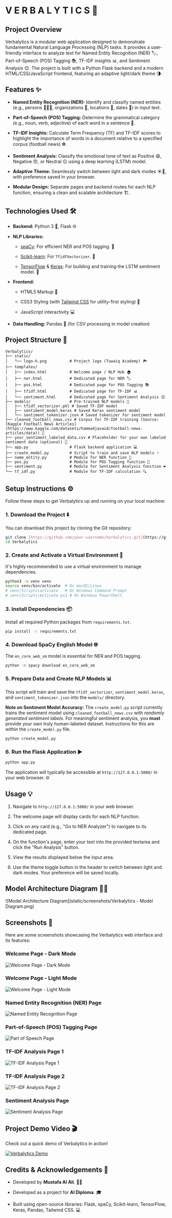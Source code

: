# V E R B A L Y T I C S 🚀

## Project Overview

Verbalytics is a modular web application designed to demonstrate fundamental Natural Language Processing (NLP) tasks. It provides a user-friendly interface to analyze text for Named Entity Recognition (NER) 🏷️, Part-of-Speech (POS) Tagging 📚, TF-IDF insights 📊, and Sentiment Analysis 😊. The project is built with a Python Flask backend and a modern HTML/CSS/JavaScript frontend, featuring an adaptive light/dark theme 🌗.

## Features ✨

* **Named Entity Recognition (NER):** Identify and classify named entities (e.g., persons 🧑‍🤝‍🧑, organizations 🏢, locations 📍, dates 📅) in input text.

* **Part-of-Speech (POS) Tagging:** Determine the grammatical category (e.g., noun, verb, adjective) of each word in a sentence 📝.

* **TF-IDF Insights:** Calculate Term Frequency (TF) and TF-IDF scores to highlight the importance of words in a document relative to a specified corpus (football news) ⚽.

* **Sentiment Analysis:** Classify the emotional tone of text as Positive 😄, Negative 😠, or Neutral 😐 using a deep learning (LSTM) model.

* **Adaptive Theme:** Seamlessly switch between light and dark modes ☀️🌙, with preference saved in your browser.

* **Modular Design:** Separate pages and backend routes for each NLP function, ensuring a clean and scalable architecture 🏗️.

## Technologies Used 🛠️

* **Backend:** Python 3 🐍, Flask 🌐

* **NLP Libraries:**

    * [spaCy](https://spacy.io/): For efficient NER and POS tagging. 🧠

    * [Scikit-learn](https://scikit-learn.org/): For `TfidfVectorizer`. 🔬

    * [TensorFlow](https://www.tensorflow.org/) & [Keras](https://keras.io/): For building and training the LSTM sentiment model. 🧠

* **Frontend:**

    * HTML5 Markup 📄

    * CSS3 Styling (with [Tailwind CSS](https://tailwindcss.com/) for utility-first styling) 🎨

    * JavaScript interactivity 💻

* **Data Handling:** Pandas 🐼 (for CSV processing in model creation)

## Project Structure 📁

```
Verbalytics/
├── static/
│   └── logo-h.png          # Project logo (Tuwaiq Academy) 🏞️
├── templates/
│   ├── index.html          # Welcome page / NLP Hub 🏠
│   ├── ner.html            # Dedicated page for NER 🏷️
│   ├── pos.html            # Dedicated page for POS Tagging 📚
│   ├── tfidf.html          # Dedicated page for TF-IDF 📊
│   └── sentiment.html      # Dedicated page for Sentiment Analysis 😊
├── models/                 # Pre-trained NLP models 🤖
│   ├── tfidf_vectorizer.pkl # Saved TF-IDF model
│   ├── sentiment_model.keras # Saved Keras sentiment model
│   └── sentiment_tokenizer.json # Saved tokenizer for sentiment model
├── cleaned_football_news.csv # Corpus for TF-IDF training (Source: [Kaggle Football News Articles](https://www.kaggle.com/datasets/hammadjavaid/football-news-articles/data)) 📰
├── your_sentiment_labeled_data.csv # Placeholder for your own labeled sentiment data (optional) 📝
├── app.py                  # Flask backend application 💻
├── create_model.py         # Script to train and save NLP models ✨
├── name_entity.py          # Module for NER function 🧠
├── pos.py                  # Module for POS Tagging function 📜
├── sentiment.py            # Module for Sentiment Analysis function ❤️
└── tf_idf.py               # Module for TF-IDF calculation 🔍
```

## Setup Instructions ⚙️

Follow these steps to get Verbalytics up and running on your local machine:

### 1. Download the Project ⬇️

You can download this project by cloning the Git repository:

```bash
git clone [https://github.com/your-username/Verbalytics.git](https://github.com/your-username/Verbalytics.git) # Replace with your actual repository URL
cd Verbalytics
```

### 2. Create and Activate a Virtual Environment 🐍

It's highly recommended to use a virtual environment to manage dependencies.

```bash
python3 -m venv venv
source venv/bin/activate  # On macOS/Linux
# venv\Scripts\activate   # On Windows Command Prompt
# venv\Scripts\Activate.ps1 # On Windows PowerShell
```

### 3. Install Dependencies 📦

Install all required Python packages from `requirements.txt`.

```bash
pip install -r requirements.txt
```

### 4. Download SpaCy English Model 🌐

The `en_core_web_sm` model is essential for NER and POS tagging.

```bash
python -m spacy download en_core_web_sm
```

### 5. Prepare Data and Create NLP Models 📊

This script will train and save the `tfidf_vectorizer`, `sentiment_model.keras`, and `sentiment_tokenizer.json` into the `models/` directory.

**Note on Sentiment Model Accuracy:** The `create_model.py` script currently trains the sentiment model using `cleaned_football_news.csv` with *randomly generated sentiment labels*. For meaningful sentiment analysis, you **must** provide your own truly human-labeled dataset. Instructions for this are within the `create_model.py` file.

```bash
python create_model.py
```

### 6. Run the Flask Application ▶️

```bash
python app.py
```

The application will typically be accessible at `http://127.0.0.1:5000/` in your web browser. 🌐

## Usage 💡

1.  Navigate to `http://127.0.0.1:5000/` in your web browser.

2.  The welcome page will display cards for each NLP function.

3.  Click on any card (e.g., "Go to NER Analyzer") to navigate to its dedicated page.

4.  On the function's page, enter your text into the provided textarea and click the "Run Analysis" button.

5.  View the results displayed below the input area.

6.  Use the theme toggle button in the header to switch between light and dark modes. Your preference will be saved locally.

## Model Architecture Diagram 🧠🌐
![Model Architecture Diagram](static/screenshots/Verbalytics - Model Diagram.png)

## Screenshots 📸

Here are some screenshots showcasing the Verbalytics web interface and its features:

### Welcome Page - Dark Mode
![Welcome Page - Dark Mode](static/screenshots/HomePage-Dark.png)

### Welcome Page - Light Mode
![Welcome Page - Light Mode](static/screenshots/HomePage-Light.png)

### Named Entity Recognition (NER) Page
![Named Entity Recognition Page](static/screenshots/Name-Entity-Recognition.png)

### Part-of-Speech (POS) Tagging Page
![Part of Speech Page](static/screenshots/Part-of-Speech.png)

### TF-IDF Analysis Page 1
![TF-IDF Analysis Page 1](static/screenshots/TF-IDF-1.png)

### TF-IDF Analysis Page 2
![TF-IDF Analysis Page 2](static/screenshots/TF-IDF-2.png)

### Sentiment Analysis Page
![Sentiment Analysis Page](static/screenshots/Sentiment-Analysis.png)

## Project Demo Video 🎬

Check out a quick demo of Verbalytics in action!

[![Verbalytics Demo](https://img.youtube.com/vi/TwXtaj8lykU/0.jpg)](https://www.youtube.com/watch?v=TwXtaj8lykU)


## Credits & Acknowledgements 🙏

* Developed by **Mustafa Al Ali**. 🧑‍💻
* Developed as a project for **AI Diploma**. 🎓

* Built using open-source libraries: Flask, spaCy, Scikit-learn, TensorFlow, Keras, Pandas, Tailwind CSS. 💻
